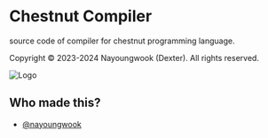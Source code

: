 
# Chestnut Compiler

source code of compiler for chestnut programming language.

Copyright © 2023-2024 Nayoungwook (Dexter). All rights reserved.


![Logo](https://github.com/nayoungwook/ChsetnutCompiler/blob/master/chestnut_logo.png?raw=true)


## Who made this?

- [@nayoungwook](https://www.github.com/nayoungwook)


